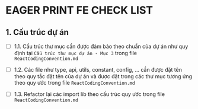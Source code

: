 # EAGER PRINT FE CHECK LIST

## 1. Cấu trúc dự án
- [ ] 1.1. Cấu trúc thư mục cần được đảm bảo theo chuẩn của dự án như quy định tại `Cấu trúc thư mục dự án - Mục 3` 
trong file `ReactCodingConvention.md`

- [ ] 1.2. Các file như type, api, utils, constant, config, ... cần được đặt tên theo quy tắc đặt tên của dự án và được 
đặt trong các thư mục tương ứng theo quy ước trong file `ReactCodingConvention.md`

- [ ] 1.3. Refactor lại các import lib theo cấu trúc quy ước trong file `ReactCodingConvention.md`



